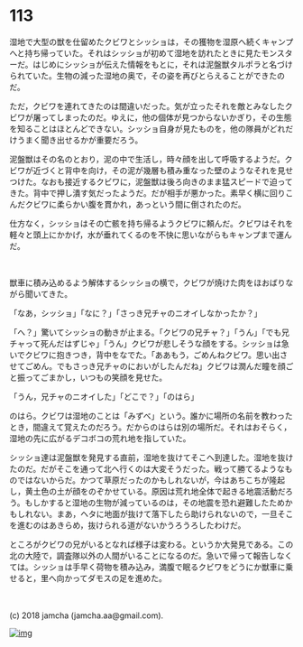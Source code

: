 # 113

湿地で大型の獣を仕留めたクビワとシッショは，その獲物を湿原へ続くキャンプへと持ち帰っていた。それはシッショが初めて湿地を訪れたときに見たモンスターだ。はじめにシッショが伝えた情報をもとに，それは泥盤獣タルポラと名づけられていた。生物の減った湿地の奥で，その姿を再びとらえることができたのだ。  

ただ，クビワを連れてきたのは間違いだった。気が立ったそれを敵とみなしたクビワが屠ってしまったのだ。ゆえに，他の個体が見つからないかぎり，その生態を知ることはほとんどできない。シッショ自身が見たものを，他の隊員がどれだけうまく聞き出せるかが重要だろう。  

泥盤獣はその名のとおり，泥の中で生活し，時々顔を出して呼吸するようだ。クビワが近づくと背中を向け，その泥が幾層も積み重なった壁のようなそれを見せつけた。なおも接近するクビワに，泥盤獣は後ろ向きのまま猛スピードで迫ってきた。背中で押し潰す気だったようだ。だが相手が悪かった。素早く横に回りこんだクビワに柔らかい腹を貫かれ，あっという間に倒されたのだ。  

仕方なく，シッショはその亡骸を持ち帰るようクビワに頼んだ。クビワはそれを軽々と頭上にかかげ，水が垂れてくるのを不快に思いながらもキャンプまで運んだ。  

<br>  

獣車に積み込めるよう解体するシッショの横で，クビワが焼けた肉をほおばりながら聞いてきた。  

「なあ，シッショ」「なに？」「さっき兄チャのニオイしなかったか？」  

「へ？」驚いてシッショの動きが止まる。「クビワの兄チャ？」「うん」「でも兄チャって死んだはずじゃ」「うん」クビワが悲しそうな顔をする。シッショは急いでクビワに抱きつき，背中をなでた。「ああもう，ごめんねクビワ。思い出させてごめん。でもさっき兄チャのにおいがしたんだね」クビワは潤んだ瞳を顔ごと振ってごまかし，いつもの笑顔を見せた。  

「うん，兄チャのニオイした」「どこで？」「のはら」  

のはら。クビワは湿地のことは「みずべ」という。誰かに場所の名前を教わったとき，間違えて覚えたのだろう。だからのはらは別の場所だ。それはおそらく，湿地の先に広がるデコボコの荒れ地を指していた。  

シッショ達は泥盤獣を発見する直前，湿地を抜けてそこへ到達した。湿地を抜けたのだ。だがそこを通って北へ行くのは大変そうだった。戦って勝てるようなものではないからだ。かつて草原だったのかもしれないが，今はあちこちが隆起し，黄土色の土が顔をのぞかせている。原因は荒れ地全体で起きる地震活動だろう。もしかすると湿地の生物が減っているのは，その地震を恐れ避難したためかもしれない。まあ，ヘタに地面が抜けて落下したら助けられないので，一旦そこを進むのはあきらめ，抜けられる道がないかうろうろしたわけだ。  

ところがクビワの兄がいるとなれば様子は変わる。というか大発見である。この北の大陸で，調査隊以外の人間がいることになるのだ。急いで帰って報告しなくては。シッショは手早く荷物を積み込み，満腹で眠るクビワをどうにか獣車に乗せると，里へ向かってダモスの足を進めた。  

<br>  
<br>  
(c) 2018 jamcha (jamcha.aa@gmail.com).  

[![img](http://i.creativecommons.org/l/by-nc-sa/4.0/88x31.png)](http://creativecommons.org/licenses/by-nc-sa/4.0/deed)